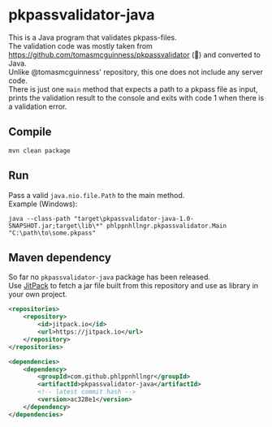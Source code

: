 # pkpassvalidator-java
This is a Java program that validates pkpass-files.<br>
The validation code was mostly taken from <https://github.com/tomasmcguinness/pkpassvalidator> (🙏) and converted to Java.<br>
Unlike @tomasmcguinness' repository, this one does not include any server code.<br>
There is just one `main` method that expects a path to a pkpass file as input, prints the validation result to the console and exits with code 1 when there is a validation error.

## Compile
```
mvn clean package
```

## Run
Pass a valid `java.nio.file.Path` to the main method.<br>
Example (Windows):
```
java --class-path "target\pkpassvalidator-java-1.0-SNAPSHOT.jar;target\lib\*" phlppnhllngr.pkpassvalidator.Main "C:\path\to\some.pkpass" 
```

## Maven dependency
So far no `pkpassvalidator-java` package has been released.<br>
Use [JitPack](https://jitpack.io/) to fetch a jar file built from this repository and use as library in your own project.
```xml
<repositories>
    <repository>
        <id>jitpack.io</id>
        <url>https://jitpack.io</url>
    </repository>
</repositories>

<dependencies>
    <dependency>
        <groupId>com.github.phlppnhllngr</groupId>
        <artifactId>pkpassvalidator-java</artifactId>
        <!-- latest commit hash -->
        <version>ac328e1</version>
    </dependency>
</dependencies>
```
